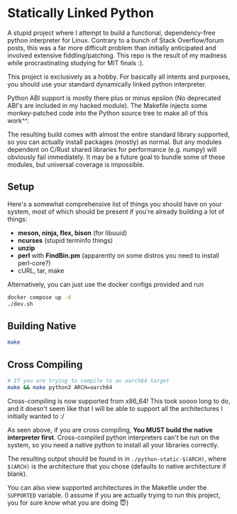 # Statically Linked Python

A stupid project where I attempt to build a functional, dependency-free python
interpreter for Linux. Contrary to a bunch of Stack Overflow/forum posts, this
was a far more difficult problem than initially anticipated and involved
extensive fiddling/patching. This repo is the result of my madness while
procrastinating studying for MIT finals :).

This project is exclusively as a hobby. For basically all
intents and purposes, you should use your standard dynamically linked python
interpreter.

Python ABI support is mostly there plus or minus epsilon (No deprecated ABI's
are included in my hacked module). The Makefile injects some monkey-patched code
into the Python source tree to make all of this work^^.

The resulting build comes with almost the entire standard library supported, so
you can actually install packages (mostly) as normal. But any modules dependent
on C/Rust shared libraries for performance (e.g. numpy) will obviously
fail immediately. It may be a future goal to bundle some of these modules, but
universal coverage is impossible.

## Setup

Here's a somewhat comprehensive list of things you should have on your system,
most of which should be present if you're already building a lot of things:

- **meson, ninja, flex, bison** (for libuuid)
- **ncurses** (stupid terminfo things)
- **unzip**
- **perl** with **FindBin.pm** (apparently on some distros you need to install
  perl-core?)
- cURL, tar, make

Alternatively, you can just use the docker configs provided and run
```sh
docker compose up -d
./dev.sh
```

## Building Native

```sh
make
```

## Cross Compiling

```sh
# If you are trying to compile to an aarch64 target
make && make python3 ARCH=aarch64
```

Cross-compiling is now supported from x86_64! This took soooo long to do, and
it doesn't seem like that I will be able to support all the architectures I
initially wanted to :/

As seen above, if you are cross compiling, **You MUST build the native
interpreter first**. Cross-compiled python interpreters can't be run on the
system, so you need a native python to install all your libraries correctly.

The resulting output should be found in in `./python-static-$(ARCH)`, where
`$(ARCH)` is the architecture that you chose (defaults to native architecture if
blank).

You can also view supported architectures in the Makefile under the `SUPPORTED`
variable. (I assume if you are actually trying to run this project, you for sure
know what you are doing 😇)
